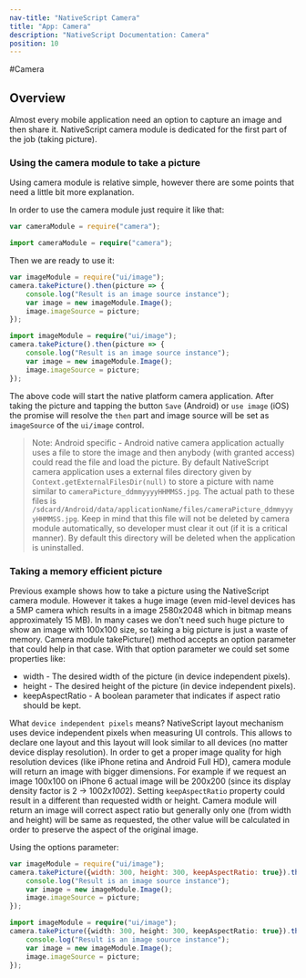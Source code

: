 ```yaml
---
nav-title: "NativeScript Camera"
title: "App: Camera"
description: "NativeScript Documentation: Camera"
position: 10
---
```


#Camera

## Overview

Almost every mobile application need an option to capture an image and then share it. NativeScript camera module is dedicated for the first part of the job (taking picture).

### Using the camera module to take a picture

Using camera module is relative simple, however there are some points that need a little bit more explanation.

In order to use the camera module just require it like that:

``` JavaScript
var cameraModule = require("camera");
```
``` TypeScript
import cameraModule = require("camera");
```

Then we are ready to use it:

``` JavaScript
var imageModule = require("ui/image");
camera.takePicture().then(picture => {
	console.log("Result is an image source instance");
	var image = new imageModule.Image();
	image.imageSource = picture;
});
```
``` TypeScript
import imageModule = require("ui/image");
camera.takePicture().then(picture => {
	console.log("Result is an image source instance");
	var image = new imageModule.Image();
	image.imageSource = picture;
});
```

The above code will start the native platform camera application. After taking the picture and tapping the button `Save` (Android) or `use image` (iOS) the promise will resolve the `then` part and image source will be set as `imageSource` of the `ui/image` control.

> Note: Android specific - Android native camera application actually uses a file to store the image and then anybody (with granted access) could read the file and load the picture. By default NativeScript camera application uses a external files directory given by `Context.getExternalFilesDir(null)` to store a picture with name similar to `cameraPicture_ddmmyyyyHHMMSS.jpg`. The actual path to these files is `/sdcard/Android/data/applicationName/files/cameraPicture_ddmmyyyyHHMMSS.jpg`. Keep in mind that this file will not be deleted by camera module automatically, so developer must clear it out (if it is a critical manner). By default this directory will be deleted when the application is uninstalled.

### Taking a memory efficient picture

Previous example shows how to take a picture using the NativeScript camera module. However it takes a huge image (even mid-level devices has a 5MP camera which results in a image 2580x2048 which in bitmap means approximately 15 MB). In many cases we don't need such huge picture to show an image with 100x100 size, so taking a big picture is just a waste of memory. Camera module takePicture() method accepts an option parameter that could help in that case. With that option parameter we could set some properties like:

* width - The desired width of the picture (in device independent pixels).
* height - The desired height of the picture (in device independent pixels).
* keepAspectRatio - A boolean parameter that indicates if aspect ratio should be kept.

What `device independent pixels` means? NativeScript layout mechanism uses device independent pixels when measuring UI controls. This allows to declare one layout and this layout will look similar to all devices (no matter device display resolution). In order to get a proper image quality for high resolution devices (like iPhone retina and Android Full HD), camera module will return an image with bigger dimensions. For example if we request an image 100x100 on iPhone 6 actual image will be 200x200 (since its display density factor is 2 -> 100*2x100*2).
Setting `keepAspectRatio` property could result in a different than requested width or height. Camera module will return an image will correct aspect ratio but generally only one (from width and height) will be same as requested, the other value will be calculated in order to preserve the aspect of the original image.

Using the options parameter:

``` JavaScript
var imageModule = require("ui/image");
camera.takePicture({width: 300, height: 300, keepAspectRatio: true}).then(picture => {
	console.log("Result is an image source instance");
	var image = new imageModule.Image();
	image.imageSource = picture;
});
```
``` TypeScript
import imageModule = require("ui/image");
camera.takePicture({width: 300, height: 300, keepAspectRatio: true}).then(picture => {
	console.log("Result is an image source instance");
	var image = new imageModule.Image();
	image.imageSource = picture;
});
```
